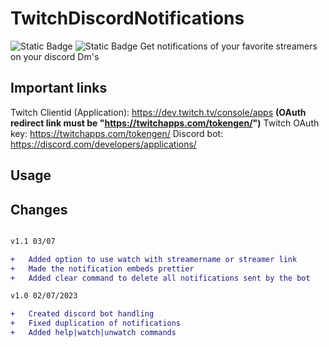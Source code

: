 # TwitchDiscordNotifications
![Static Badge](https://img.shields.io/badge/Version-v1.1-8ebff1?style=for-the-badge&logo=v)
![Static Badge](https://img.shields.io/badge/Language-python-3776ab?style=for-the-badge&logo=python)
Get notifications of your favorite streamers on your discord Dm's

## Important links  
  
Twitch Clientid (Application): https://dev.twitch.tv/console/apps **(OAuth redirect link must be "https://twitchapps.com/tokengen/")**
Twitch OAuth key: https://twitchapps.com/tokengen/
Discord bot: https://discord.com/developers/applications/

## Usage


## Changes
```diff

v1.1 03/07

+   Added option to use watch with streamername or streamer link
+   Made the notification embeds prettier
+   Added clear command to delete all notifications sent by the bot

v1.0 02/07/2023

+   Created discord bot handling
+   Fixed duplication of notifications
+   Added help|watch|unwatch commands

```